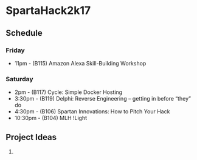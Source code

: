 # SpartaHack2k17


## Schedule
### Friday
* 11pm - (B115) Amazon Alexa Skill-Building Workshop
### Saturday
* 2pm - (B117) Cycle: Simple Docker Hosting
* 3:30pm - (B119) Delphi: Reverse Engineering – getting in before “they” do
* 4:30pm - (B106) Spartan Innovations: How to Pitch Your Hack
* 10:30pm - (B104) MLH !Light

## Project Ideas
1.
